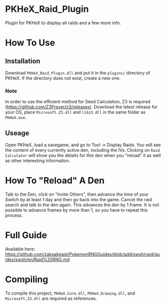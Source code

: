 # PKHeX_Raid_Plugin
Plugin for PKHeX to display all raids and a few more info. 

# How To Use
## Installation
Download ``PKHeX_Raid_Plugin.dll`` and put it in the ``plugins/`` directory of PKHeX. If the directory does not exist, create a new one.

### Note
In order to use the efficient method for Seed Calculation, Z3 is required (https://github.com/Z3Prover/z3/releases). Download the latest release for your OS, place ``Microsoft.Z3.dll`` and ``libz3.dll`` in the same folder as ``PKHeX.exe``.

## Useage
Open PKHeX, load a savegame, and go to Tool -> Display Raids. You will see the content of every currently active den, including the IVs. Clicking on ``Raid Calculator`` will show you the details for this den when you "reload" it as well as other interesting information.

# How To "Reload" A Den
Talk to the Den, click on "Invite Others", then advance the time of your Switch by at least 1 day and then go back into the game. Cancel the raid search and talk to the den again. This advances the den by 1 frame. It is not possible to advance frames by more than 1, so you have to repeat this process.

# Full Guide
Available here: https://github.com/zaksabeast/PokemonRNGGuides/blob/add/swsh/raid/guides/swsh/en/Raid%20RNG.md

# Compiling
To compile this project, ``PKHeX.Core.dll``, ``PKHeX.Drawing.dll``, and ``Microsoft.Z3.dll`` are required as references.
